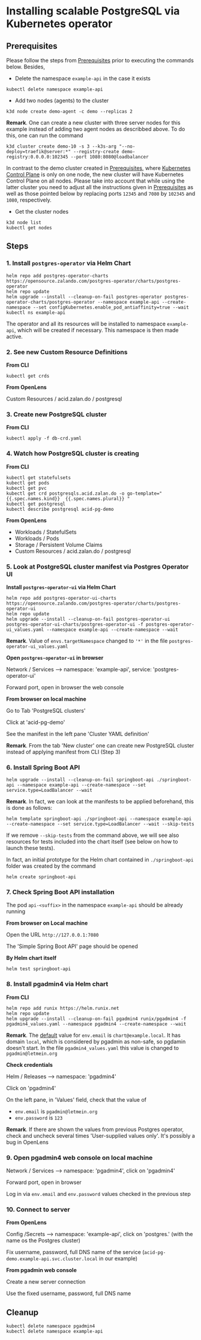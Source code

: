 # Installing scalable PostgreSQL via Kubernetes operator

## Prerequisites

Please follow the steps from [Prerequisites](../README.md#prerequisites) prior to executing the commands below. Besides,

- Delete the namespace ```example-api``` in the case it exists
```
kubectl delete namespace example-api
```

- Add two nodes (agents) to the cluster

```
k3d node create demo-agent -c demo --replicas 2
```

**Remark**.
One can create a new cluster with three server nodes for this example instead of adding two agent nodes as describbed above. To do this, one can run the command

```
k3d cluster create demo-10 -s 3 --k3s-arg "--no-deploy=traefik@server:*" --registry-create demo-registry:0.0.0.0:102345 --port 1080:8080@loadbalancer
```

In contrast to the demo cluster created in [Prerequisites](../README.md#prerequisites), where [Kubernetes Control Plane](https://kubernetes.io/docs/concepts/overview/components/) is only on one node, the new cluster will have Kubernetes Control Plane on all nodes. 
Please take into account that while using the latter cluster you need to adjust all the instructions given in [Prerequisites](../README.md#prerequisites) as well as those pointed below by replacing ports ```12345``` and ```7080``` by ```102345``` and ```1080```, respectively.


- Get the cluster nodes

```
k3d node list
kubectl get nodes
```

## Steps


### 1. Install ```postgres-operator``` via Helm Chart

```
helm repo add postgres-operator-charts https://opensource.zalando.com/postgres-operator/charts/postgres-operator
helm repo update
helm upgrade --install --cleanup-on-fail postgres-operator postgres-operator-charts/postgres-operator --namespace example-api --create-namespace --set configKubernetes.enable_pod_antiaffinity=true --wait
kubectl ns example-api
```

The operator and all its resources will be installed to namespace ```example-api```, which will be created if necessary. This namespace is then made active.


### 2. See new Custom Resource Definitions 

**From CLI**

```
kubectl get crds
```

**From OpenLens**

Custom Resources / acid.zalan.do / postgresql


### 3. Create new PostgreSQL cluster

**From CLI**

```
kubectl apply -f db-crd.yaml
```


### 4. Watch how PostgreSQL cluster is creating

**From CLI**

```
kubectl get statefulsets
kubectl get pods
kubectl get pvc
kubectl get crd postgresqls.acid.zalan.do -o go-template="{{.spec.names.kind}}  {{.spec.names.plural}} "
kubectl get postgresql
kubectl describe postgresql acid-pg-demo
```

**From OpenLens**

- Workloads / StatefulSets
- Workloads / Pods
- Storage / Persistent Volume Claims
- Custom Resources / acid.zalan.do / postgresql

### 5. Look at PostgreSQL cluster manifest via Postgres Operator UI 

**Install ```postgres-operator-ui``` via Helm Chart**

```
helm repo add postgres-operator-ui-charts https://opensource.zalando.com/postgres-operator/charts/postgres-operator-ui
helm repo update
helm upgrade --install --cleanup-on-fail postgres-operator-ui postgres-operator-ui-charts/postgres-operator-ui -f postgres-operator-ui_values.yaml --namespace example-api --create-namespace --wait
```

**Remark**. 
Value of ```envs.targetNamespace``` changed to ```'*'``` in the file ```postgres-operator-ui_values.yaml```


**Open ```postgres-operator-ui``` in browser**

Network / Services --> namespace: 'example-api', service: 'postgres-operator-ui'

Forward port, open in browser the web console

**From browser on local machine**

Go to Tab 'PostgreSQL clusters'

Click at 'acid-pg-demo'

See the manifest in the left pane 'Cluster YAML definition'

**Remark**. From the tab 'New cluster' one can create new PostgreSQL cluster instead of applying manifest from CLI (Step 3)

### 6. Install Spring Boot API

```
helm upgrade --install --cleanup-on-fail springboot-api ./springboot-api --namespace example-api --create-namespace --set service.type=LoadBalancer --wait
```

**Remark**.
In fact, we can look at the manifests to be applied beforehand, this is done as follows:
```
helm template springboot-api ./springboot-api --namespace example-api --create-namespace --set service.type=LoadBalancer --wait --skip-tests
```
If we remove ```--skip-tests``` from the command above, we will see also resources for tests included into the chart itself (see below on how to launch these tests).

In fact, an initial prototype for the Helm chart contained in ```./springboot-api``` folder was created by the command
```
helm create springboot-api
```

### 7. Check Spring Boot API installation

The pod ```api-<suffix>``` in the namespace ```example-api``` should be already running

**From browser on Local machine**

Open the URL ```http://127.0.0.1:7080```

The 'Simple Spring Boot API' page should be opened

**By Helm chart itself**

```
helm test springboot-api
```
	
### 8. Install pgadmin4 via Helm chart 

**From CLI**

```
helm repo add runix https://helm.runix.net
helm repo update
helm upgrade --install --cleanup-on-fail pgadmin4 runix/pgadmin4 -f pgadmin4_values.yaml --namespace pgadmin4 --create-namespace --wait
```

**Remark**.
The [default](https://artifacthub.io/packages/helm/runix/pgadmin4#configuration) value for ```env.email``` is ```chart@example.local```. 
It has domain ```local```, which is considered by pgadmin as non-safe, so pgdamin doesn't start.
In the file ```pgadmin4_values.yaml``` this value is changed to  ```pgadmin@letmein.org```


**Check credentials**

Helm / Releases --> namespace: 'pgadmin4'

Click on 'pgadmin4'

On the left pane, in 'Values' field, check that the value of 
- ```env.email``` is ```pgadmin@letmein.org```
- ```env.password``` is ```123```

**Remark**. If there are shown the values from previous Postgres operator, 
check and uncheck several times 'User-supplied values only'. 
It's possibly a bug in OpenLens 


### 9. Open pgadmin4 web console on local machine

Network / Services --> namespace: 'pgadmin4', click on 'pgadmin4'

Forward port, open in browser

Log in via ```env.email``` and ```env.password``` values checked in the previous step


### 10. Connect to server

**From OpenLens**

Config /Secrets --> namespace: 'example-api', click on 'postgres.<suffix>' (with the name os the Postgres cluster)

Fix username, password, full DNS name of the service
(```acid-pg-demo.example-api.svc.cluster.local``` in our example) 


**From pgadmin web console**

Create a new server connection

Use the fixed username, password, full DNS name

## Cleanup

```
kubectl delete namespace pgadmin4
kubectl delete namespace example-api
```
